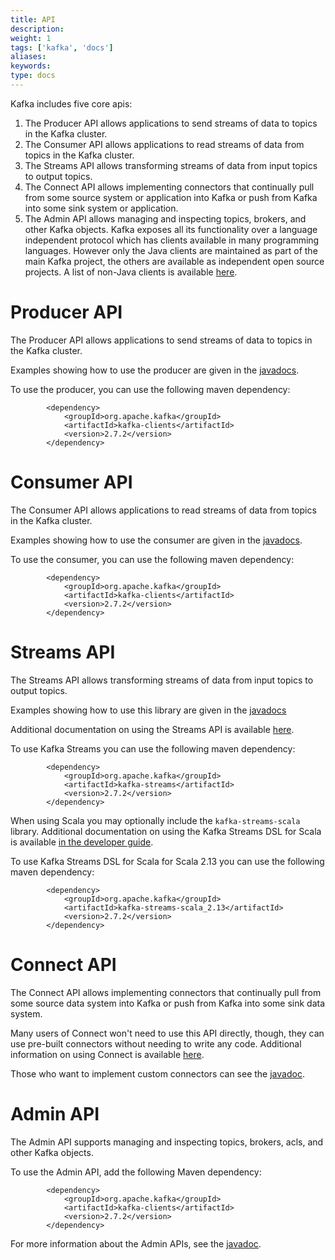 ```yaml
---
title: API
description: 
weight: 1
tags: ['kafka', 'docs']
aliases: 
keywords: 
type: docs
---
```


Kafka includes five core apis: 

  1. The Producer API allows applications to send streams of data to topics in the Kafka cluster. 
  2. The Consumer API allows applications to read streams of data from topics in the Kafka cluster. 
  3. The Streams API allows transforming streams of data from input topics to output topics. 
  4. The Connect API allows implementing connectors that continually pull from some source system or application into Kafka or push from Kafka into some sink system or application. 
  5. The Admin API allows managing and inspecting topics, brokers, and other Kafka objects. 
Kafka exposes all its functionality over a language independent protocol which has clients available in many programming languages. However only the Java clients are maintained as part of the main Kafka project, the others are available as independent open source projects. A list of non-Java clients is available [here](https://cwiki.apache.org/confluence/display/KAFKA/Clients). 

# Producer API

The Producer API allows applications to send streams of data to topics in the Kafka cluster. 

Examples showing how to use the producer are given in the [javadocs](/static/27/javadoc/index.html?org/apache/kafka/clients/producer/KafkaProducer.html "Kafka 2.7 Javadoc"). 

To use the producer, you can use the following maven dependency: 
    
    
    		<dependency>
    			<groupId>org.apache.kafka</groupId>
    			<artifactId>kafka-clients</artifactId>
    			<version>2.7.2</version>
    		</dependency>

# Consumer API

The Consumer API allows applications to read streams of data from topics in the Kafka cluster. 

Examples showing how to use the consumer are given in the [javadocs](/static/27/javadoc/index.html?org/apache/kafka/clients/consumer/KafkaConsumer.html "Kafka 2.7 Javadoc"). 

To use the consumer, you can use the following maven dependency: 
    
    
    		<dependency>
    			<groupId>org.apache.kafka</groupId>
    			<artifactId>kafka-clients</artifactId>
    			<version>2.7.2</version>
    		</dependency>

# Streams API

The Streams API allows transforming streams of data from input topics to output topics. 

Examples showing how to use this library are given in the [javadocs](/static/27/javadoc/index.html?org/apache/kafka/streams/KafkaStreams.html "Kafka 2.7 Javadoc")

Additional documentation on using the Streams API is available [here](/27/streams). 

To use Kafka Streams you can use the following maven dependency: 
    
    
    		<dependency>
    			<groupId>org.apache.kafka</groupId>
    			<artifactId>kafka-streams</artifactId>
    			<version>2.7.2</version>
    		</dependency>

When using Scala you may optionally include the `kafka-streams-scala` library. Additional documentation on using the Kafka Streams DSL for Scala is available [in the developer guide](/27/streams/developer-guide/dsl-api.html#scala-dsl). 

To use Kafka Streams DSL for Scala for Scala 2.13 you can use the following maven dependency: 
    
    
    		<dependency>
    			<groupId>org.apache.kafka</groupId>
    			<artifactId>kafka-streams-scala_2.13</artifactId>
    			<version>2.7.2</version>
    		</dependency>

# Connect API

The Connect API allows implementing connectors that continually pull from some source data system into Kafka or push from Kafka into some sink data system. 

Many users of Connect won't need to use this API directly, though, they can use pre-built connectors without needing to write any code. Additional information on using Connect is available [here](/documentation.html#connect). 

Those who want to implement custom connectors can see the [javadoc](/static/27/javadoc/index.html?org/apache/kafka/connect "Kafka 2.7 Javadoc"). 

# Admin API

The Admin API supports managing and inspecting topics, brokers, acls, and other Kafka objects. 

To use the Admin API, add the following Maven dependency: 
    
    
    		<dependency>
    			<groupId>org.apache.kafka</groupId>
    			<artifactId>kafka-clients</artifactId>
    			<version>2.7.2</version>
    		</dependency>

For more information about the Admin APIs, see the [javadoc](/static/27/javadoc/index.html?org/apache/kafka/clients/admin/Admin.html "Kafka 2.7 Javadoc"). 
